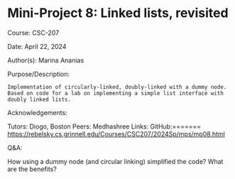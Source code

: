 Mini-Project 8: Linked lists, revisited
=======================================

Course: CSC-207

Date: April 22, 2024

Author(s): Marina Ananias


Purpose/Description:

    Implementation of circularly-linked, doubly-linked with a dummy node.
    Based on code for a lab on implementing a simple list interface with 
    doubly linked lists.

Acknowledgements:

Tutors: Diogo, Boston
Peers: Medhashree
Links:
    GitHub:=======
    https://rebelsky.cs.grinnell.edu/Courses/CSC207/2024Sp/mps/mp08.html

Q&A:

How using a dummy node (and circular linking) simplified the code? What are the benefits?
